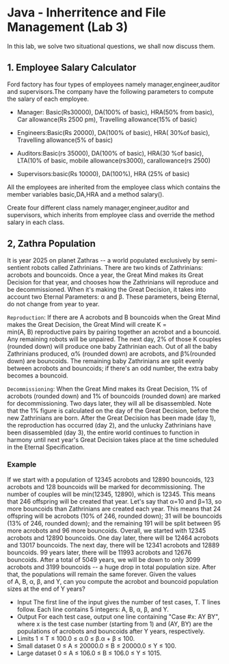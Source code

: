 # Java - Inherritence and File Management (Lab 3)

In this lab, we solve two situational questions, we shall now discuss them.

## 1. Employee Salary Calculator

Ford factory has four types of employees namely manager,engineer,auditor and supervisors.The company have the following parameters to compute the salary of each employee.
* Manager: Basic(Rs30000),
            DA(100% of basic),
            HRA(50% from basic),
            Car allowance(Rs 2500 pm),
            Travelling allowance(15% of basic)

* Engineers:Basic(Rs 20000),
            DA(100% of basic),
            HRA( 30%of basic),
            Travelling allowance(5% of basic)

* Auditors:Basic(rs 35000),
            DA(100% of basic),
            HRA(30 %of basic),
            LTA(10% of basic,
            mobile allowance(rs3000),
            carallowance(rs 2500)

* Supervisors:basic(Rs 10000),
            DA(100%),
            HRA (25% of basic)

All the employees are inherited from the employee class which contains the member variables basic,DA,HRA and a method salary().

Create four different class namely manager,engineer,auditor and supervisors, which inherits from employee class and override the method salary in each class.



## 2, Zathra Population

It is year 2025 on planet Zathras -- a world populated exclusively by semi-sentient robots called Zathrinians. There are two kinds of Zathrinians: acrobots and bouncoids. Once a year, the Great Mind makes its Great Decision for that year, and chooses how the Zathrinians will reproduce and be decommissioned. When it's making the Great Decision, it takes into account two Eternal Parameters: α and β. These parameters, being Eternal, do not change from year to year.

`Reproduction`: If there are A acrobots and B bouncoids when the Great Mind makes the Great Decision, the Great Mind will create K = min(A, B) reproductive pairs by pairing together an acrobot and a bouncoid. Any remaining robots will be unpaired. The next day, 2% of those K couples (rounded down) will produce one baby Zathrinian each.
Out of all the baby Zathrinians produced, α% (rounded down) are acrobots, and β%(rounded down) are bouncoids. The remaining baby Zathrinians are split evenly between acrobots and bouncoids; if there's an odd number, the extra baby becomes a bouncoid.

`Decommissioning`: When the Great Mind makes its Great Decision, 1% of acrobots (rounded down) and 1% of bouncoids (rounded down) are marked for decommissioning. Two days later, they will all be disassembled. Note that the 1% figure is calculated on the day of the Great Decision, before the new Zathrinians are born.
After the Great Decision has been made (day 1), the reproduction has occurred (day 2), and the unlucky Zathrinians have been disassembled (day 3), the entire world continues to function in harmony until next year's Great Decision takes place at the time scheduled in the Eternal Specification.


### Example

If we start with a population of 12345 acrobots and 12890 bouncoids, 123 acrobots and 128 bouncoids will be marked for decommissioning. The number of couples will be min(12345, 12890), which is 12345. This means that 246 offspring will be created that year. Let's say that α=10 and β=13, so more bouncoids than Zathrinians are created each year. This means that 24 offspring will be acrobots (10% of 246, rounded down); 31 will be bouncoids (13% of 246, rounded down); and the remaining 191 will be split between 95 more acrobots and 96 more bouncoids.
Overall, we started with 12345 acrobots and 12890 bouncoids. One day later, there will be 12464 acrobots and 13017 bouncoids. The next day, there will be 12341 acrobots and 12889 bouncoids. 99 years later, there will be 11993 acrobots and 12676 bouncoids. After a total of 5049 years, we will be down to only 3099 acrobots and 3199 bouncoids -- a huge drop in total population size. After that, the populations will remain the same forever.
Given the values of A, B, α, β, and Y, can you compute the acrobot and bouncoid population sizes at the end of Y years?
* Input
The first line of the input gives the number of test cases, T. T lines follow. Each line contains 5 integers: A, B, α, β, and Y.
* Output
For each test case, output one line containing "Case #x: AY BY", where x is the test case number (starting from 1) and (AY, BY) are the populations of acrobots and bouncoids after Y years, respectively.
* Limits
1 ≤ T ≤ 100.0 ≤ α.0 ≤ β.α + β ≤ 100.
* Small dataset
0 ≤ A ≤ 20000.0 ≤ B ≤ 20000.0 ≤ Y ≤ 100.
* Large dataset
0 ≤ A ≤ 106.0 ≤ B ≤ 106.0 ≤ Y ≤ 1015.
